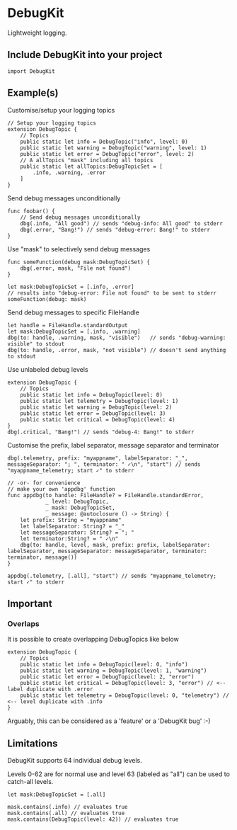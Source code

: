 # DebugKit

Lightweight logging.

## Include DebugKit into your project

```
import DebugKit
```

## Example(s)

Customise/setup your logging topics

```
// Setup your logging topics
extension DebugTopic {
    // Topics
    public static let info = DebugTopic("info", level: 0)
    public static let warning = DebugTopic("warning", level: 1)
    public static let error = DebugTopic("error", level: 2)
    // A allTopics "mask" including all topics
    public static let allTopics:DebugTopicSet = [
        .info, .warning, .error
    ]
}
```
Send debug messages unconditionally
```
func foobar() {
    // Send debug messages unconditionally
    dbg(.info, "All good") // sends "debug-info: All good" to stderr
    dbg(.error, "Bang!") // sends "debug-error: Bang!" to stderr
}
```
Use "mask" to selectively send debug messages 
```
func someFunction(debug mask:DebugTopicSet) {
    dbg(.error, mask, "File not found")
}

let mask:DebugTopicSet = [.info, .error]
// results into "debug-error: File not found" to be sent to stderr
someFunction(debug: mask)
```
Send debug messages to specific FileHandle
```
let handle = FileHandle.standardOutput
let mask:DebugTopicSet = [.info, .warning]
dbg(to: handle, .warning, mask, "visible")   // sends "debug-warning: visible" to stdout
dbg(to: handle, .error, mask, "not visible") // doesn't send anything to stdout
```
Use unlabeled debug levels
```
extension DebugTopic {
    // Topics
    public static let info = DebugTopic(level: 0)
    public static let telemetry = DebugTopic(level: 1)
    public static let warning = DebugTopic(level: 2)
    public static let error = DebugTopic(level: 3)
    public static let critical = DebugTopic(level: 4)
}
dbg(.critical, "Bang!") // sends "debug-4: Bang!" to stderr
```
Customise the prefix, label separator, message separator and terminator
```
dbg(.telemetry, prefix: "myappname", labelSeparator: "_", messageSeparator: "; ", terminator: " ✓\n", "start") // sends "myappname_telemetry; start ✓" to stderr

// -or- for convenience
// make your own 'appdbg' function
func appdbg(to handle: FileHandle? = FileHandle.standardError,
            _ level: DebugTopic,
            _ mask: DebugTopicSet,
            _ message: @autoclosure () -> String) {
    let prefix: String = "myappname"
    let labelSeparator: String? = "_"
    let messageSeparator: String? = "; "
    let terminator:String? = " ✓\n"
    dbg(to: handle, level, mask, prefix: prefix, labelSeparator: labelSeparator, messageSeparator: messageSeparator, terminator: terminator, message())
}

appdbg(.telemetry, [.all], "start") // sends "myappname_telemetry; start ✓" to stderr
```

## Important

### Overlaps

It is possible to create overlapping DebugTopics like below

```
extension DebugTopic {
    // Topics
    public static let info = DebugTopic(level: 0, "info")
    public static let warning = DebugTopic(level: 1, "warning")
    public static let error = DebugTopic(level: 2, "error")
    public static let critical = DebugTopic(level: 3, "error") // <-- label duplicate with .error
    public static let telemetry = DebugTopic(level: 0, "telemetry") // <-- level duplicate with .info
}
```

Arguably, this can be considered as a 'feature' or a 'DebugKit bug' :-)

## Limitations

DebugKit supports 64 individual debug levels.

Levels 0-62 are for normal use and level 63 (labeled as "all") can be used to catch-all levels.

```
let mask:DebugTopicSet = [.all]

mask.contains(.info) // evaluates true
mask.contains(.all) // evaluates true
mask.contains(DebugTopic(level: 42)) // evaluates true
```
